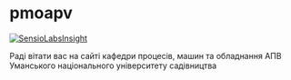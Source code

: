 pmoapv
======

[![SensioLabsInsight](https://insight.sensiolabs.com/projects/1d77ec32-5822-41ff-8343-a024b4f1e16e/small.png)](https://insight.sensiolabs.com/projects/1d77ec32-5822-41ff-8343-a024b4f1e16e)

Раді вітати вас на сайті кафедри процесів, машин та обладнання АПВ Уманського національного університету садівництва
